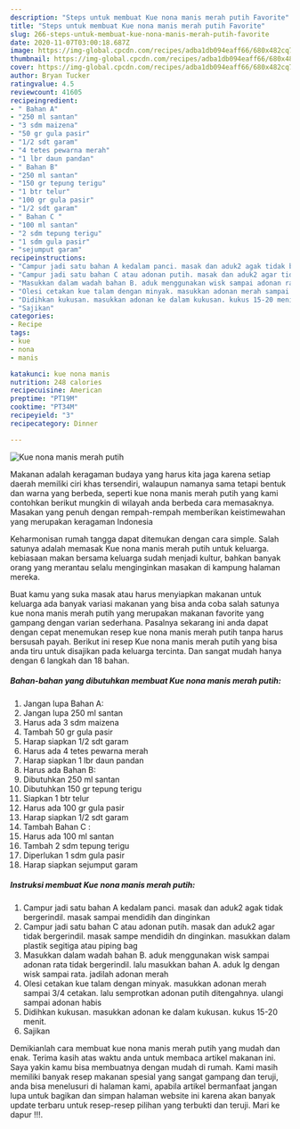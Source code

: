 ```yaml
---
description: "Steps untuk membuat Kue nona manis merah putih Favorite"
title: "Steps untuk membuat Kue nona manis merah putih Favorite"
slug: 266-steps-untuk-membuat-kue-nona-manis-merah-putih-favorite
date: 2020-11-07T03:00:18.687Z
image: https://img-global.cpcdn.com/recipes/adba1db094eaff66/680x482cq70/kue-nona-manis-merah-putih-foto-resep-utama.jpg
thumbnail: https://img-global.cpcdn.com/recipes/adba1db094eaff66/680x482cq70/kue-nona-manis-merah-putih-foto-resep-utama.jpg
cover: https://img-global.cpcdn.com/recipes/adba1db094eaff66/680x482cq70/kue-nona-manis-merah-putih-foto-resep-utama.jpg
author: Bryan Tucker
ratingvalue: 4.5
reviewcount: 41605
recipeingredient:
- " Bahan A"
- "250 ml santan"
- "3 sdm maizena"
- "50 gr gula pasir"
- "1/2 sdt garam"
- "4 tetes pewarna merah"
- "1 lbr daun pandan"
- " Bahan B"
- "250 ml santan"
- "150 gr tepung terigu"
- "1 btr telur"
- "100 gr gula pasir"
- "1/2 sdt garam"
- " Bahan C "
- "100 ml santan"
- "2 sdm tepung terigu"
- "1 sdm gula pasir"
- "sejumput garam"
recipeinstructions:
- "Campur jadi satu bahan A kedalam panci. masak dan aduk2 agak tidak bergerindil. masak sampai mendidih dan dinginkan"
- "Campur jadi satu bahan C atau adonan putih. masak dan aduk2 agar tidak bergerindil. masak sampe mendidih dn dinginkan. masukkan dalam plastik segitiga atau piping bag"
- "Masukkan dalam wadah bahan B. aduk menggunakan wisk sampai adonan rata tidak bergerindil. lalu masukkan bahan A. aduk lg dengan wisk sampai rata. jadilah adonan merah"
- "Olesi cetakan kue talam dengan minyak. masukkan adonan merah sampai 3/4 cetakan. lalu semprotkan adonan putih ditengahnya. ulangi sampai adonan habis"
- "Didihkan kukusan. masukkan adonan ke dalam kukusan. kukus 15-20 menit."
- "Sajikan"
categories:
- Recipe
tags:
- kue
- nona
- manis

katakunci: kue nona manis 
nutrition: 248 calories
recipecuisine: American
preptime: "PT19M"
cooktime: "PT34M"
recipeyield: "3"
recipecategory: Dinner

---
```



![Kue nona manis merah putih](https://img-global.cpcdn.com/recipes/adba1db094eaff66/680x482cq70/kue-nona-manis-merah-putih-foto-resep-utama.jpg)

Makanan adalah keragaman budaya yang harus kita jaga karena setiap daerah memiliki ciri khas tersendiri, walaupun namanya sama tetapi bentuk dan warna yang berbeda, seperti kue nona manis merah putih yang kami contohkan berikut mungkin di wilayah anda berbeda cara memasaknya. Masakan yang penuh dengan rempah-rempah memberikan keistimewahan yang merupakan keragaman Indonesia



Keharmonisan rumah tangga dapat ditemukan dengan cara simple. Salah satunya adalah memasak Kue nona manis merah putih untuk keluarga. kebiasaan makan bersama keluarga sudah menjadi kultur, bahkan banyak orang yang merantau selalu menginginkan masakan di kampung halaman mereka.

Buat kamu yang suka masak atau harus menyiapkan makanan untuk keluarga ada banyak variasi makanan yang bisa anda coba salah satunya kue nona manis merah putih yang merupakan makanan favorite yang gampang dengan varian sederhana. Pasalnya sekarang ini anda dapat dengan cepat menemukan resep kue nona manis merah putih tanpa harus bersusah payah.
Berikut ini resep Kue nona manis merah putih yang bisa anda tiru untuk disajikan pada keluarga tercinta. Dan sangat mudah hanya dengan 6 langkah dan 18 bahan.


<!--inarticleads1-->

##### Bahan-bahan yang dibutuhkan membuat Kue nona manis merah putih:

1. Jangan lupa  Bahan A:
1. Jangan lupa 250 ml santan
1. Harus ada 3 sdm maizena
1. Tambah 50 gr gula pasir
1. Harap siapkan 1/2 sdt garam
1. Harus ada 4 tetes pewarna merah
1. Harap siapkan 1 lbr daun pandan
1. Harus ada  Bahan B:
1. Dibutuhkan 250 ml santan
1. Dibutuhkan 150 gr tepung terigu
1. Siapkan 1 btr telur
1. Harus ada 100 gr gula pasir
1. Harap siapkan 1/2 sdt garam
1. Tambah  Bahan C :
1. Harus ada 100 ml santan
1. Tambah 2 sdm tepung terigu
1. Diperlukan 1 sdm gula pasir
1. Harap siapkan sejumput garam




<!--inarticleads2-->

##### Instruksi membuat  Kue nona manis merah putih:

1. Campur jadi satu bahan A kedalam panci. masak dan aduk2 agak tidak bergerindil. masak sampai mendidih dan dinginkan
1. Campur jadi satu bahan C atau adonan putih. masak dan aduk2 agar tidak bergerindil. masak sampe mendidih dn dinginkan. masukkan dalam plastik segitiga atau piping bag
1. Masukkan dalam wadah bahan B. aduk menggunakan wisk sampai adonan rata tidak bergerindil. lalu masukkan bahan A. aduk lg dengan wisk sampai rata. jadilah adonan merah
1. Olesi cetakan kue talam dengan minyak. masukkan adonan merah sampai 3/4 cetakan. lalu semprotkan adonan putih ditengahnya. ulangi sampai adonan habis
1. Didihkan kukusan. masukkan adonan ke dalam kukusan. kukus 15-20 menit.
1. Sajikan




Demikianlah cara membuat kue nona manis merah putih yang mudah dan enak. Terima kasih atas waktu anda untuk membaca artikel makanan ini. Saya yakin kamu bisa membuatnya dengan mudah di rumah. Kami masih memiliki banyak resep makanan spesial yang sangat gampang dan teruji, anda bisa menelusuri di halaman kami, apabila artikel bermanfaat jangan lupa untuk bagikan dan simpan halaman website ini karena akan banyak update terbaru untuk resep-resep pilihan yang terbukti dan teruji. Mari ke dapur !!!. 
